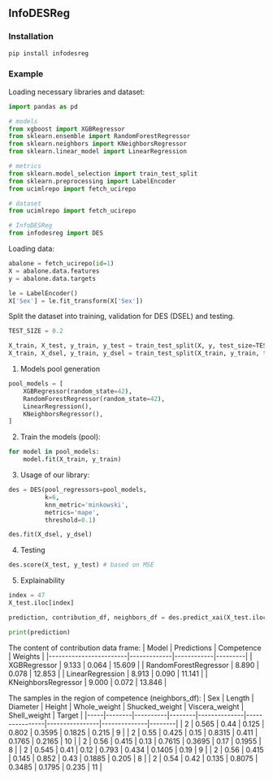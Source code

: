 ## InfoDESReg

### Installation 

```bash
pip install infodesreg
```


### Example 

Loading necessary libraries and dataset:  

```python
import pandas as pd 

# models 
from xgboost import XGBRegressor
from sklearn.ensemble import RandomForestRegressor
from sklearn.neighbors import KNeighborsRegressor
from sklearn.linear_model import LinearRegression 

# metrics 
from sklearn.model_selection import train_test_split  
from sklearn.preprocessing import LabelEncoder
from ucimlrepo import fetch_ucirepo

# dataset
from ucimlrepo import fetch_ucirepo   

# InfoDESReg 
from infodesreg import DES
```

Loading data: 

```python
abalone = fetch_ucirepo(id=1) 
X = abalone.data.features 
y = abalone.data.targets  

le = LabelEncoder() 
X['Sex'] = le.fit_transform(X['Sex'])  

```

Split the dataset into training, validation for DES (DSEL) and testing.  
```python
TEST_SIZE = 0.2 

X_train, X_test, y_train, y_test = train_test_split(X, y, test_size=TEST_SIZE, random_state=42) 
X_train, X_dsel, y_train, y_dsel = train_test_split(X_train, y_train, test_size=0.2, random_state=42)   
```

1. Models pool generation 

```python
pool_models = [
    XGBRegressor(random_state=42), 
    RandomForestRegressor(random_state=42), 
    LinearRegression(), 
    KNeighborsRegressor(), 
]
```

2. Train the models (pool): 

```python 
for model in pool_models: 
    model.fit(X_train, y_train)  
```

3. Usage of our library: 

```python
des = DES(pool_regressors=pool_models, 
          k=6, 
          knn_metric='minkowski', 
          metrics='mape', 
          threshold=0.1)

des.fit(X_dsel, y_dsel) 
``` 

4. Testing 

```python 
des.score(X_test, y_test) # based on MSE 
```

5. Explainability 

```python 
index = 47
X_test.iloc[index]

prediction, contribution_df, neighbors_df = des.predict_xai(X_test.iloc[[index]])

print(prediction) 
```

The content of contribution data frame: 
| Model                  | Predictions | Competence | Weights |
|------------------------|-------------|------------|---------|
| XGBRegressor           | 9.133       | 0.064      | 15.609  |
| RandomForestRegressor  | 8.890       | 0.078      | 12.853  |
| LinearRegression       | 8.913       | 0.090      | 11.141  |
| KNeighborsRegressor    | 9.000       | 0.072      | 13.846  |

The samples in the region of competence (neighbors_df): 
| Sex | Length | Diameter | Height | Whole_weight | Shucked_weight | Viscera_weight | Shell_weight | Target |
|-----|--------|----------|--------|--------------|----------------|----------------|--------------|--------|
| 2   | 0.565  | 0.44     | 0.125  | 0.802        | 0.3595         | 0.1825         | 0.215        | 9      |
| 2   | 0.55   | 0.425    | 0.15   | 0.8315       | 0.411          | 0.1765         | 0.2165       | 10     |
| 2   | 0.56   | 0.415    | 0.13   | 0.7615       | 0.3695         | 0.17           | 0.1955       | 8      |
| 2   | 0.545  | 0.41     | 0.12   | 0.793        | 0.434          | 0.1405         | 0.19         | 9      |
| 2   | 0.56   | 0.415    | 0.145  | 0.852        | 0.43           | 0.1885         | 0.205        | 8      |
| 2   | 0.54   | 0.42     | 0.135  | 0.8075       | 0.3485         | 0.1795         | 0.235        | 11     |
